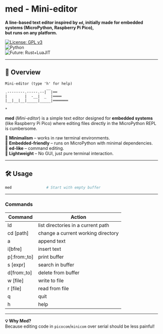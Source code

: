# **med - Mini-editor**  

**A line-based text editor inspired by `ed`, initially made for embedded systems (MicroPython, Raspberry Pi Pico),**\
**but runs on any platform.**  


[![License: GPL v3](https://img.shields.io/badge/License-GPLv3-blue.svg)](https://www.gnu.org/licenses/gpl-3.0)  
![Python](https://img.shields.io/badge/Python-3.x%20%7C%20MicroPython-green)  
![Future: Rust+LuaJIT](https://img.shields.io/badge/Future-Rust+LuaJIT-orange)  

---

## **📌 Overview**  
```
Mini-editor (type 'h' for help)
                   __        
.--------.-----.--|  |══     
|        |  -__|  _  |════   
|__|__|__|_____|_____|═══════

* 
```
**med** (*Mini-editor*) is a simple text editor designed for **embedded systems** (like Raspberry Pi Pico) where editing files directly in the MicroPython REPL is cumbersome.  

🔹 **Minimalism** – works in raw terminal environments.  
🔹 **Embedded-friendly** – runs on MicroPython with minimal dependencies.  
🔹 **ed-like** – command editing.  
🔹 **Lightweight** – No GUI, just pure terminal interaction.  

---

## **🛠 Usage**  
```bash
med                # Start with empty buffer
```  
---

### **Commands**  
| Command      | Action                               |  
|--------------|--------------------------------------|  
| ld           | list directories in a current path   |  
| cd [path]    | change a current working directory   |  
| a            | append text                          |  
| i[bfre]      | insert text                          |  
| p[:from:,to] | print buffer                         |  
| s [expr]     | search in buffer                     |
| d[from:,to]  | delete from buffer                   |
| w [file]     | write to file                        |
| r [file]     | read from file                       |
| q            | quit                                 |
| h            | help                                 |

---


**💡 Why Med?**  
Because editing code in `picocom`/`minicom` over serial should be less painful!  
